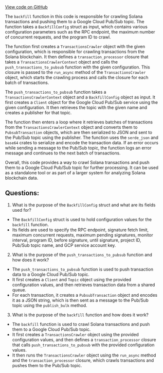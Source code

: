[View code on GitHub](https://github.com/mrgnlabs/marginfi-v2/observability/indexer/src/commands/backfill.rs)

The `backfill` function in this code is responsible for crawling Solana transactions and pushing them to a Google Cloud Pub/Sub topic. The function takes a `BackfillConfig` struct as input, which contains various configuration parameters such as the RPC endpoint, the maximum number of concurrent requests, and the program ID to crawl. 

The function first creates a `TransactionsCrawler` object with the given configuration, which is responsible for crawling transactions from the Solana blockchain. It then defines a `transaction_processor` closure that takes a `TransactionsCrawlerContext` object and calls the `push_transactions_to_pubsub` function with the given configuration. This closure is passed to the `run_async` method of the `TransactionsCrawler` object, which starts the crawling process and calls the closure for each batch of transactions.

The `push_transactions_to_pubsub` function takes a `TransactionsCrawlerContext` object and a `BackfillConfig` object as input. It first creates a `Client` object for the Google Cloud Pub/Sub service using the given configuration. It then retrieves the topic with the given name and creates a publisher for that topic. 

The function then enters a loop where it retrieves batches of transactions from the `TransactionsCrawlerContext` object and converts them to `PubsubTransaction` objects, which are then serialized to JSON and sent to the Pub/Sub topic using the publisher. The function uses the `serde_json` and `base64` crates to serialize and encode the transaction data. If an error occurs while sending a message to the Pub/Sub topic, the function logs an error message and continues to the next batch of transactions.

Overall, this code provides a way to crawl Solana transactions and push them to a Google Cloud Pub/Sub topic for further processing. It can be used as a standalone tool or as part of a larger system for analyzing Solana blockchain data.
## Questions: 
 1. What is the purpose of the `BackfillConfig` struct and what are its fields used for?
- The `BackfillConfig` struct is used to hold configuration values for the `backfill` function.
- Its fields are used to specify the RPC endpoint, signature fetch limit, maximum concurrent requests, maximum pending signatures, monitor interval, program ID, before signature, until signature, project ID, Pub/Sub topic name, and GCP service account key.

2. What is the purpose of the `push_transactions_to_pubsub` function and how does it work?
- The `push_transactions_to_pubsub` function is used to push transaction data to a Google Cloud Pub/Sub topic.
- It first creates a `Client` and `Topic` object using the provided configuration values, and then retrieves transaction data from a shared queue.
- For each transaction, it creates a `PubsubTransaction` object and encodes it as a JSON string, which is then sent as a message to the Pub/Sub topic using the `publish_bulk` method.

3. What is the purpose of the `backfill` function and how does it work?
- The `backfill` function is used to crawl Solana transactions and push them to a Google Cloud Pub/Sub topic.
- It first creates a `TransactionsCrawler` object using the provided configuration values, and then defines a `transaction_processor` closure that calls `push_transactions_to_pubsub` with the provided configuration values.
- It then runs the `TransactionsCrawler` object using the `run_async` method and the `transaction_processor` closure, which crawls transactions and pushes them to the Pub/Sub topic.